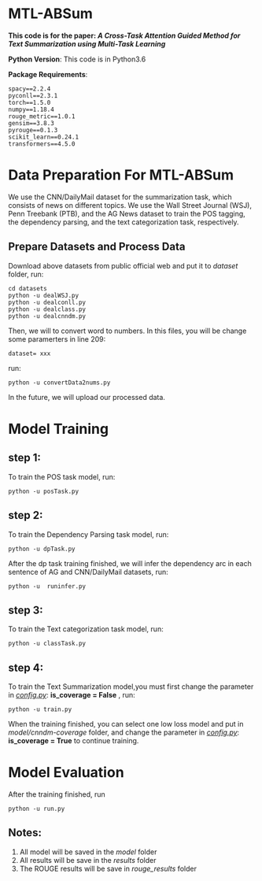 # MTL-ABSum

**This code is for the paper: *A Cross-Task Attention Guided Method for Text Summarization using Multi-Task Learning***

**Python Version**: This code is in Python3.6

**Package Requirements**:
```
spacy==2.2.4  
pyconll==2.3.1  
torch==1.5.0  
numpy==1.18.4  
rouge_metric==1.0.1  
gensim==3.8.3  
pyrouge==0.1.3  
scikit_learn==0.24.1  
transformers==4.5.0
```

# Data Preparation For MTL-ABSum

We use the CNN/DailyMail dataset for the summarization task, which consists of news on different topics. We use the Wall Street Journal (WSJ), Penn Treebank (PTB), and the AG News dataset to train the POS tagging, the dependency parsing, and the text categorization task, respectively.

## Prepare Datasets and Process Data
Download above datasets from public official web and put it to *dataset* folder, run:
```
cd datasets
python -u dealWSJ.py
python -u dealconll.py
python -u dealclass.py
python -u dealcnndm.py
```
Then, we will to convert word to numbers. In this files, you will be change some paramerters in line 209: 
```
dataset= xxx
```
run:
```
python -u convertData2nums.py
```
In the future, we will upload our processed data. 

# Model Training 

## step 1:  
To train the POS task model, run:
```
python -u posTask.py
```

## step 2:  
To train the Dependency Parsing task model, run:
```
python -u dpTask.py
```
After the dp task training finished, we will infer the dependency arc in each sentence of AG and CNN/DailyMail datasets, run:
```
python -u  runinfer.py 
```

## step 3:  
To train the Text categorization task model, run:
```
python -u classTask.py
```

## step 4:  
To train the Text Summarization model,you must first change the parameter in *[config.py](config.py)*: **is_coverage = False** , run:
```
python -u train.py 
```
When the training finished, you can select one low loss model and put in *model/cnndm-coverage* folder, and change the parameter in *[config.py](config.py)*: **is_coverage = True** to continue training.  

# Model Evaluation 

After the training finished, run
```
python -u run.py
```
## Notes:
 1. All model will be saved in the *model* folder
 2. All results will be save in the *results* folder
 3. The ROUGE results will be save in *rouge_results* folder